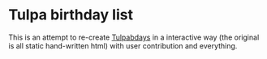 # Tulpa birthday list

This is an attempt to re-create [Tulpabdays](http://www.thedodo.it/hamcha/tulpabdays) in a interactive way (the original is all static hand-written html) with user contribution and everything.